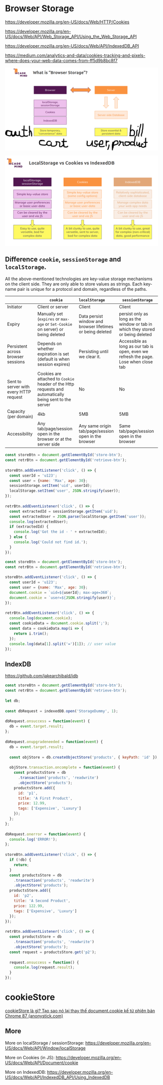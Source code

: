 # Browser Storage

https://developer.mozilla.org/en-US/docs/Web/HTTP/Cookies

https://developer.mozilla.org/en-US/docs/Web/API/Web_Storage_API/Using_the_Web_Storage_API

https://developer.mozilla.org/en-US/docs/Web/API/IndexedDB_API

https://medium.com/analytics-and-data/cookies-tracking-and-pixels-where-does-your-web-data-comes-from-ff5d9b8bc8f7

![image-20200611154542654](assets/JS_Browser_Storage/image-20200611154542654.png)

![image-20200611154906597](assets/JS_Browser_Storage/image-20200611154906597.png)

## Difference `cookie`, `sessionStorage` and `localStorage`.

All the above-mentioned technologies are key-value storage mechanisms on the client side. They are only able to store values as strings. Each key-name pair is unique for a protocol and domain, regardless of the paths.

|                                        | `cookie`                                                     | `localStorage`                                             | `sessionStorage`                                             |
| -------------------------------------- | ------------------------------------------------------------ | :--------------------------------------------------------- | ------------------------------------------------------------ |
| Initiator                              | Client or server                                             | Client                                                     | Client                                                       |
| Expiry                                 | Manually set (`expires` or `max-age` or `Set-Cookie` on server) or being deleted | Data persist window and browser lifetimes or being deleted | persist only as long as the window or tab in which they stored or being deleted |
| Persistent across browser sessions     | Depends on whether expiration is set (default is when session expires) | Persisting until we clear it.                              | Accessible as long as our tab is open, even we refresh the page.   Lose when close tab |
| Sent to server with every HTTP request | Cookies are attached to `Cookie` header of the Http requests and automatically being sent to the server | No                                                         | No                                                           |
| Capacity (per domain)                  | 4kb                                                          | 5MB                                                        | 5MB                                                          |
| Accessibility                          | Any tab/page/session open in the browser or at the server side | Any same origin tab/page/session open in the browser       | Same tab/page/session open in the browser                    |

```js
const storeBtn = document.getElementById('store-btn');
const retrBtn = document.getElementById('retrieve-btn');

storeBtn.addEventListener('click', () => {
  const userId = 'u123';
  const user = {name: 'Max', age: 30};
  sessionStorage.setItem('uid', userId);
  localStorage.setItem('user', JSON.stringify(user));
});

retrBtn.addEventListener('click', () => {
  const extractedId = sessionStorage.getItem('uid');
  const extractedUser = JSON.parse(localStorage.getItem('user'));
  console.log(extractedUser);
  if (extractedId) {
    console.log('Got the id - ' + extractedId);
  } else {
    console.log('Could not find id.');
  }
});
```

```js
const storeBtn = document.getElementById('store-btn');
const retrBtn = document.getElementById('retrieve-btn');

storeBtn.addEventListener('click', () => {
  const userId = 'u123';
  const user = {name: 'Max', age: 30};
  document.cookie = `uid=${userId}; max-age=360`;
  document.cookie = `user=${JSON.stringify(user)}`;
});

retrBtn.addEventListener('click', () => {
  console.log(document.cookie);
  const cookieData = document.cookie.split(';');
  const data = cookieData.map(i => {
    return i.trim();
  });
  console.log(data[1].split('=')[1]); // user value
});

```

## IndexDB

https://github.com/jakearchibald/idb

```js
const storeBtn = document.getElementById('store-btn');
const retrBtn = document.getElementById('retrieve-btn');

let db;

const dbRequest = indexedDB.open('StorageDummy', 1);

dbRequest.onsuccess = function(event) {
  db = event.target.result;
};

dbRequest.onupgradeneeded = function(event) {
  db = event.target.result;

  const objStore = db.createObjectStore('products', { keyPath: 'id' });

  objStore.transaction.oncomplete = function(event) {
    const productsStore = db
      .transaction('products', 'readwrite')
      .objectStore('products');
    productsStore.add({
      id: 'p1',
      title: 'A First Product',
      price: 12.99,
      tags: ['Expensive', 'Luxury']
    });
  };
};

dbRequest.onerror = function(event) {
  console.log('ERROR!');
};

storeBtn.addEventListener('click', () => {
  if (!db) {
    return;
  }
  const productsStore = db
    .transaction('products', 'readwrite')
    .objectStore('products');
  productsStore.add({
    id: 'p2',
    title: 'A Second Product',
    price: 122.99,
    tags: ['Expensive', 'Luxury']
  });
});

retrBtn.addEventListener('click', () => {
  const productsStore = db
    .transaction('products', 'readwrite')
    .objectStore('products');
  const request = productsStore.get('p2');

  request.onsuccess = function() {
    console.log(request.result);
  }
});

```

# cookieStore

[cookieStore là gì? Tạo sao nó lại thay thế document.cookie kế từ phiên bản Chrome 87 (anonystick.com)](https://anonystick.com/blog-developer/cookiestore-la-gi-tao-sao-no-lai-thay-the-documentcookie-ke-tu-phien-ban-chrome-87-2020103067936008)

## More

More on localStorage / sessionStorage: https://developer.mozilla.org/en-US/docs/Web/API/Window/localStorage

More on Cookies (in JS): https://developer.mozilla.org/en-US/docs/Web/API/Document/cookie

More on IndexedDB: https://developer.mozilla.org/en-US/docs/Web/API/IndexedDB_API/Using_IndexedDB